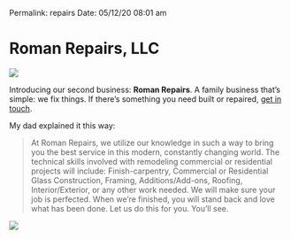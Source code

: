 
Permalink: repairs
Date: 05/12/20 08:01 am

# Roman Repairs, LLC

![][image-1]

Introducing our second business: **Roman Repairs**. A family business that’s simple: we fix things. If there’s something you need built or repaired, [get in touch][1].

My dad explained it this way:

> At Roman Repairs, we utilize our knowledge in such a way to bring you the best service in this modern, constantly changing world. The technical skills involved with remodeling commercial or residential projects will include: Finish-carpentry, Commercial or Residential Glass Construction, Framing, Additions/Add-ons, Roofing, Interior/Exterior, or any other work needed. We will make sure your job is perfected. When we’re finished, you will stand back and love what has been done. Let us do this for you. You’ll see.

![][image-2]

[1]:	mailto:%20nashp@me.com

[image-1]:	https://i.imgur.com/GdbgRUU.jpg
[image-2]:	https://i.imgur.com/bMRcUVU.jpg